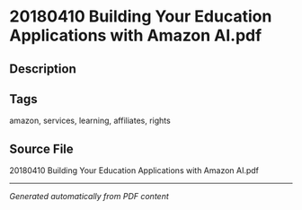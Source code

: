 # 20180410 Building Your Education Applications with Amazon AI.pdf

## Description

## Tags
amazon, services, learning, affiliates, rights

## Source File
20180410 Building Your Education Applications with Amazon AI.pdf

---
*Generated automatically from PDF content*
